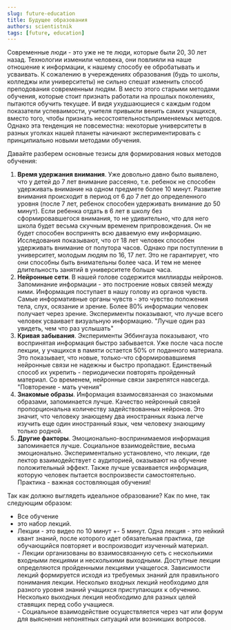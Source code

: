 ```yaml
---
slug: future-education
title: Будущее образования
authors: scientistnik
tags: [future, education]
---
```


Современные люди - это уже не те люди, которые были 20, 30 лет назад. Технологии изменили человека, они повлияли на наше отношение к информации, к нашему способу ее обробатывать и усваивать. <!--truncate-->К сожалению в учереждениях образования (будь то школы, колледжы или университеты) не сильно спешат изменить способ преподования современным людям. В место этого старыми методами обучения, которые стоит признать работали на прошлых поколениях, пытаются обучить текущее. И видя ухудшающиеся с каждым годом показатели успеваимости, учителя привыкли венить самих учащихся, вместо того, чтобы признать несостоятельностьприменяемых методов. Однако эта тенденция не повсеместна: некоторые университеты в разных уголках нашей планеты начинают экспериментировать с принципиально новыми методами обучения.

Давайте разберем основные тезисы для формирования новых методов обучения:

1. **Время удержания внимания**. Уже довольно давно было выявлено, что у детей до 7 лет внимание рассеяно, т.е. ребенок не способен удерживать внимание на одном предмете более 10 минут. Развитие внимания происходит в период от 6 до 7 лет до определенного уровня (после 7 лет, ребенок способен удерживать внимание до 50 минут). Если ребенка отдать в 6 лет в школу без сформировавшегося внимания, то не удивительно, что для него школа будет весьма скучным временем припровождения. Он не будет способен воспринять всю даваемую ему информацию.
   Исследования показывают, что от 18 лет человек способен удерживать внимание от полутора часов. Однако при поступлении в университет, молодым людям по 16, 17 лет. Это не гарантирует, что они способны быть внимательны более часа. И тем не менее длительность занятий в университете больше часа.
2. **Нейронные сети**. В нашей голове содержится миллиарды нейронов. Запоминание информации - это построение новых связей между ними. Информация поступает в нашу голову из органов чувств. Самые информативные органы чувств - это чувство положения тела, слух, осязание и зрение. Более 80% информации человек получает через зрение. Эксперименты показывают, что лучше всего человек усваивает визуальную информацию.
   "Лучше один раз увидеть, чем что раз услышать"
3. **Кривая забывания**. Эксперименты Эббингауза показывают, что воспринятая информация быстро забывается. Уже после часа после лекции, у учащихся в памяти остается 50% от поданного материала. Это показывает, что новые, только-что сформировавшиемя нейронные связи не надежны и быстро пропадают. Единственый способ их укрепить - периодически повторять пройденный материал. Со временем, нейронные связи закрепятся навсегда.
   "Повторение - мать учения"
4. **Знакомые образы**. Информация взаимосвязанная со знакомыми образами, запоминается лучше. Качество нейронный связей пропорциональна количеству задействованных нейронов. Это значит, что человеку знающему два иностранных языка легче изучить еще один иностранный язык, чем человеку знающиму только родной.
5. **Другие факторы**. Эмоционально-воспринимаемоя информация запоминается лучше. Социальное взаимодействие, весьма эмоционально. Экспериментально установлено, что лекции, где лектор взаимодействует с аудиторией, оказывают на обучение положительный эффект. Также лучше усваивается информация, которую человек пытается воспроизвести самостоятельно. Практика - важная состовляющая обучения!

Так как должно выглядеть идеальное образование? Как по мне, так следующим образом:

- Все обучение
- это набор лекций.
- Лекции - это видео по 10 минут +- 5 минут. Одна лекция - это нейкий квант знаний, после которого идет обязательная практика, где обучающийся повторяет и воспроизводит изученный материал.<br/> - Лекции организованы во взаимосвязанную сеть с несколькими входными лекциями и несколькими выходными. Доступные лекции определяются пройденными лекциями учащегося. Зависимости лекций формируется исходя из требуемых знаний для правильного понимания лекции. Несколько входных лекций необходимо для разного уровня знаний учащихся приступающих к обучению. Несколько выходных лекция необходимо для разных целей ставящих перед собо учащиеся.<br/> - Социальное взаимодействие осуществляется через чат или форум для выяснения непонятных ситуаций или возникших вопросов.
